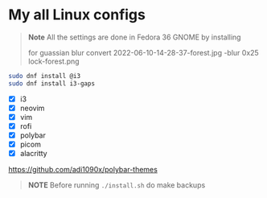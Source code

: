 # My all Linux configs

> **Note**
> All the settings are done in Fedora 36 GNOME by installing
> 
> for guassian blur
> convert 2022-06-10-14-28-37-forest.jpg -blur 0x25 lock-forest.png

```sh
sudo dnf install @i3
sudo dnf install i3-gaps
```

- [x] i3
- [x] neovim
- [x] vim
- [x] rofi
- [x] polybar
- [x] picom
- [x] alacritty

https://github.com/adi1090x/polybar-themes

> **NOTE**
> Before running `./install.sh` do make backups
